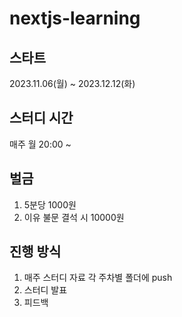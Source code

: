 # nextjs-learning

## 스타트

2023.11.06(월) ~ 2023.12.12(화)

## 스터디 시간

매주 월 20:00 ~

## 벌금

1. 5분당 1000원
2. 이유 불문 결석 시 10000원

## 진행 방식

1. 매주 스터디 자료 각 주차별 폴더에 push
2. 스터디 발표
3. 피드백
